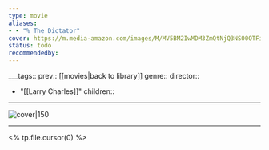 ```yaml
---
type: movie
aliases:
- - "% The Dictator"
cover: https://m.media-amazon.com/images/M/MV5BM2IwMDM3ZmQtNjQ3NS00OTFiLWI5YzEtYWE3YjI5NTk3YzkwXkEyXkFqcGc@._V1_SX300.jpg
status: todo
recommendedby:
---
```

___tags:: prev:: [[movies|back to library]]
genre::
director:: 
  - "[[Larry Charles]]"
children::
___
![cover|150](https://m.media-amazon.com/images/M/MV5BM2IwMDM3ZmQtNjQ3NS00OTFiLWI5YzEtYWE3YjI5NTk3YzkwXkEyXkFqcGc@._V1_SX300.jpg)
___
<% tp.file.cursor(0) %>
